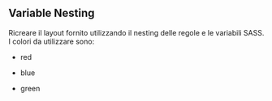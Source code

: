 ## Variable Nesting

Ricreare il layout fornito utilizzando il nesting delle regole e le variabili SASS.
I colori da utilizzare sono:

- red

- blue

- green